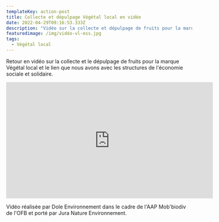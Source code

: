 ```yaml
---
templateKey: action-post
title: Collecte et dépulpage Végétal local en vidéo
date: 2022-04-29T09:16:53.333Z
description: "Vidéo sur la collecte et dépulpage de fruits pour la marque Végétal local "
featuredimage: /img/vidéo-vl-ess.jpg
tags:
  - Végétal local
---
```

Retour en vidéo sur la collecte et le dépulpage de fruits pour la marque Végétal local et le lien que nous avons avec les structures de l'économie sociale et solidaire. 

<iframe width="560" height="315" src="https://www.youtube.com/embed/MURinMew9S0" title="YouTube video player" frameborder="0" allow="accelerometer; autoplay; clipboard-write; encrypted-media; gyroscope; picture-in-picture" allowfullscreen></iframe>

Vidéo réalisée par Dole Environnement dans le cadre de l'AAP Mob'biodiv de l'OFB et porté par Jura Nature Environnement.